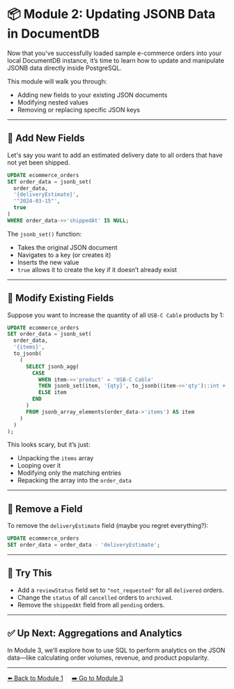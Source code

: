 # 📦 Module 2: Updating JSONB Data in DocumentDB

Now that you've successfully loaded sample e-commerce orders into your local DocumentDB instance, it’s time to learn how to update and manipulate JSONB data directly inside PostgreSQL.

This module will walk you through:
- Adding new fields to your existing JSON documents
- Modifying nested values
- Removing or replacing specific JSON keys

---

## 🧪 Add New Fields
Let's say you want to add an estimated delivery date to all orders that have not yet been shipped.

```sql
UPDATE ecommerce_orders
SET order_data = jsonb_set(
  order_data,
  '{deliveryEstimate}',
  '"2024-03-15"',
  true
)
WHERE order_data->>'shippedAt' IS NULL;
```

The `jsonb_set()` function:
- Takes the original JSON document
- Navigates to a key (or creates it)
- Inserts the new value
- `true` allows it to create the key if it doesn’t already exist

---

## 🔄 Modify Existing Fields
Suppose you want to increase the quantity of all `USB-C Cable` products by 1:

```sql
UPDATE ecommerce_orders
SET order_data = jsonb_set(
  order_data,
  '{items}',
  to_jsonb(
    (
      SELECT jsonb_agg(
        CASE
          WHEN item->>'product' = 'USB-C Cable'
          THEN jsonb_set(item, '{qty}', to_jsonb((item->>'qty')::int + 1))
          ELSE item
        END
      )
      FROM jsonb_array_elements(order_data->'items') AS item
    )
  )
);
```

This looks scary, but it’s just:
- Unpacking the `items` array
- Looping over it
- Modifying only the matching entries
- Repacking the array into the `order_data`

---

## 🧹 Remove a Field
To remove the `deliveryEstimate` field (maybe you regret everything?):

```sql
UPDATE ecommerce_orders
SET order_data = order_data - 'deliveryEstimate';
```

---

## 🧠 Try This
- Add a `reviewStatus` field set to `"not_requested"` for all `delivered` orders.
- Change the `status` of all `cancelled` orders to `archived`.
- Remove the `shippedAt` field from all `pending` orders.

---

## ✅ Up Next: Aggregations and Analytics
In Module 3, we’ll explore how to use SQL to perform analytics on the JSON data—like calculating order volumes, revenue, and product popularity.

---

[⬅️ Back to Module 1](./module-1-start.md) &nbsp;&nbsp;&nbsp; [➡️ Go to Module 3](./module-3-aggregations.md)

